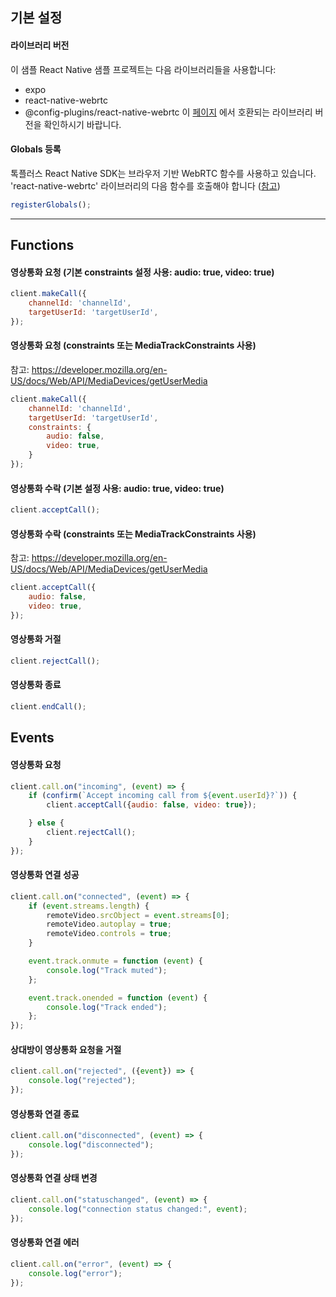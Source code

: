 ## 기본 설정
#### 라이브러리 버전
이 샘플 React Native 샘플 프로젝트는 다음 라이브러리들을 사용합니다:
- expo 
- react-native-webrtc
- @config-plugins/react-native-webrtc
이 [페이지](https://github.com/expo/config-plugins/tree/main/packages/react-native-webrtc) 에서 호환되는 라이브러리 버전을 확인하시기 바랍니다.

#### Globals 등록
톡플러스 React Native SDK는 브라우저 기반 WebRTC 함수를 사용하고 있습니다.
'react-native-webrtc' 라이브러리의 다음 함수를 호출해야 합니다 ([참고](https://github.com/react-native-webrtc/react-native-webrtc/blob/master/Documentation/BasicUsage.md#registering-globals))
```javascript
registerGlobals();
```

---

## Functions
#### 영상통화 요청 (기본 constraints 설정 사용: audio: true, video: true)
```javascript
client.makeCall({
    channelId: 'channelId', 
    targetUserId: 'targetUserId',
});
```
#### 영상통화 요청 (constraints 또는 MediaTrackConstraints 사용)
참고: https://developer.mozilla.org/en-US/docs/Web/API/MediaDevices/getUserMedia
```javascript
client.makeCall({
    channelId: 'channelId', 
    targetUserId: 'targetUserId', 
    constraints: {
        audio: false, 
        video: true,
    }
});
```
#### 영상통화 수락 (기본 설정 사용: audio: true, video: true)
```javascript
client.acceptCall();
```
#### 영상통화 수락 (constraints 또는 MediaTrackConstraints 사용)
참고: https://developer.mozilla.org/en-US/docs/Web/API/MediaDevices/getUserMedia
```javascript
client.acceptCall({
    audio: false,
    video: true,
});
```
#### 영상통화 거절
```javascript
client.rejectCall();
```
#### 영상통화 종료
```javascript
client.endCall();
```
## Events
#### 영상통화 요청
```javascript
client.call.on("incoming", (event) => {
    if (confirm(`Accept incoming call from ${event.userId}?`)) {
        client.acceptCall({audio: false, video: true});

    } else {
        client.rejectCall();
    }
});
```
#### 영상통화 연결 성공
```javascript
client.call.on("connected", (event) => {
    if (event.streams.length) {
        remoteVideo.srcObject = event.streams[0];
        remoteVideo.autoplay = true;
        remoteVideo.controls = true;
    }

    event.track.onmute = function (event) {
        console.log("Track muted");
    };

    event.track.onended = function (event) {
        console.log("Track ended");
    };
});
```
#### 상대방이 영상통화 요청을 거절
```javascript
client.call.on("rejected", ({event}) => {
    console.log("rejected");
});
```
#### 영상통화 연결 종료
```javascript
client.call.on("disconnected", (event) => {
    console.log("disconnected");
});
```
#### 영상통화 연결 상태 변경
```javascript
client.call.on("statuschanged", (event) => {
    console.log("connection status changed:", event);
});
```
#### 영상통화 연결 에러
```javascript
client.call.on("error", (event) => {
    console.log("error");
});
```